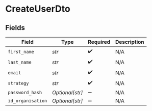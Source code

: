 # CreateUserDto


## Fields

| Field              | Type               | Required           | Description        |
| ------------------ | ------------------ | ------------------ | ------------------ |
| `first_name`       | *str*              | :heavy_check_mark: | N/A                |
| `last_name`        | *str*              | :heavy_check_mark: | N/A                |
| `email`            | *str*              | :heavy_check_mark: | N/A                |
| `strategy`         | *str*              | :heavy_check_mark: | N/A                |
| `password_hash`    | *Optional[str]*    | :heavy_minus_sign: | N/A                |
| `id_organisation`  | *Optional[str]*    | :heavy_minus_sign: | N/A                |